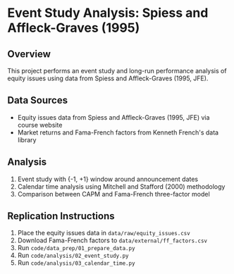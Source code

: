 # Event Study Analysis: Spiess and Affleck-Graves (1995)

## Overview
This project performs an event study and long-run performance analysis of equity issues using data from Spiess and Affleck-Graves (1995, JFE).

## Data Sources
- Equity issues data from Spiess and Affleck-Graves (1995, JFE) via course website
- Market returns and Fama-French factors from Kenneth French's data library

## Analysis
1. Event study with {-1, +1} window around announcement dates
2. Calendar time analysis using Mitchell and Stafford (2000) methodology
3. Comparison between CAPM and Fama-French three-factor model

## Replication Instructions
1. Place the equity issues data in `data/raw/equity_issues.csv`
2. Download Fama-French factors to `data/external/ff_factors.csv`
3. Run `code/data_prep/01_prepare_data.py`
4. Run `code/analysis/02_event_study.py`
5. Run `code/analysis/03_calendar_time.py`